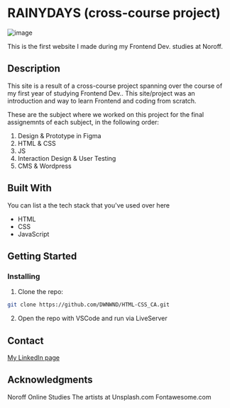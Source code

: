 #  RAINYDAYS (cross-course project)

![image](https://github.com/DWNWND/HTML-CSS_CA/assets/126068161/7f11ce91-7048-4a1b-8cef-dae27ab98a92)

This is the first website I made during my Frontend Dev. studies at Noroff. 


## Description

This site is a result of a cross-course project spanning over the course of my first year of studying Frontend Dev.. This site/project was an introduction and way to learn Frontend and coding from scratch.

These are the subject where we worked on this project for the final assignemnts of each subject, in the following order:
1. Design & Prototype in Figma
2. HTML & CSS
3. JS
4. Interaction Design & User Testing
5. CMS & Wordpress


## Built With

You can list a the tech stack that you've used over here

- HTML
- CSS
- JavaScript

## Getting Started

### Installing

1. Clone the repo:

```bash
git clone https://github.com/DWNWND/HTML-CSS_CA.git
```

2. Open the repo with VSCode and run via LiveServer


## Contact

[My LinkedIn page](https://www.linkedin.com/in/thea-oland-b38175139/)


## Acknowledgments

Noroff Online Studies
The artists at Unsplash.com
Fontawesome.com
